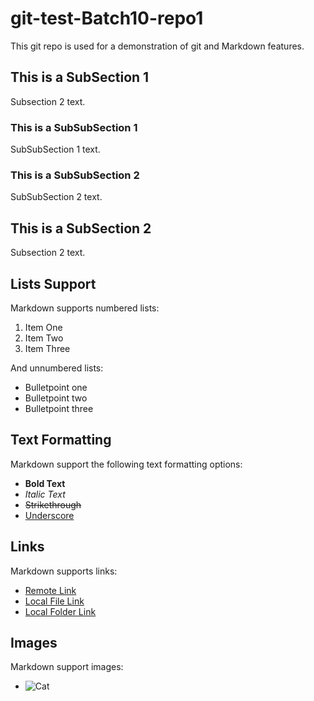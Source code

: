 # git-test-Batch10-repo1
This git repo is used for a demonstration of git and Markdown features.

## This is a SubSection 1

Subsection 2 text.

### This is a SubSubSection 1

SubSubSection 1 text.

### This is a SubSubSection 2

SubSubSection 2 text.

## This is a SubSection 2

Subsection 2 text.

## Lists Support

Markdown supports numbered lists:
1. Item One
2. Item Two
3. Item Three

And unnumbered lists:
* Bulletpoint one
* Bulletpoint two
* Bulletpoint three

## Text Formatting

Markdown support the following text formatting options:
* **Bold Text**
* *Italic Text*
* <s>Strikethrough</s>
* <u>Underscore</u>

## Links

Markdown supports links:
* [Remote Link](https://google.com)
* [Local File Link](./untracked.py)
* [Local Folder Link](./new_folder/)

## Images

Markdown support images:
* ![Cat](https://upload.wikimedia.org/wikipedia/commons/thumb/1/15/Cat_August_2010-4.jpg/2880px-Cat_August_2010-4.jpg)
